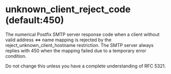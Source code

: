 # unknown_client_reject_code (default:450) 


The numerical Postfix SMTP server response code when a client
without valid address &lt;=&gt; name mapping is rejected by the
reject_unknown_client_hostname restriction. The SMTP server always replies
with 450 when the mapping failed due to a temporary error condition.



Do not change this unless you have a complete understanding of RFC 5321.



